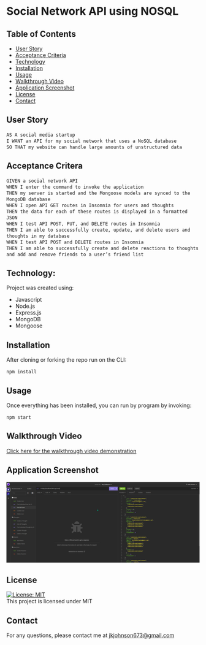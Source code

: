 # Social Network API using NOSQL

## Table of Contents

- [User Story](#user)
- [Acceptance Criteria](#acceptance-critera)
- [Technology](#Technology)
- [Installation](#installation)
- [Usage](#usage)
- [Walkthrough Video](#Walkthrough-video)
- [Application Screenshot](#application-screenshot)
- [License](#license)
- [Contact](#contact)


## User Story
```
AS A social media startup
I WANT an API for my social network that uses a NoSQL database
SO THAT my website can handle large amounts of unstructured data
```

## Acceptance Critera
```
GIVEN a social network API
WHEN I enter the command to invoke the application
THEN my server is started and the Mongoose models are synced to the MongoDB database
WHEN I open API GET routes in Insomnia for users and thoughts
THEN the data for each of these routes is displayed in a formatted JSON
WHEN I test API POST, PUT, and DELETE routes in Insomnia
THEN I am able to successfully create, update, and delete users and thoughts in my database
WHEN I test API POST and DELETE routes in Insomnia
THEN I am able to successfully create and delete reactions to thoughts and add and remove friends to a user’s friend list
```

## Technology:

Project was created using:

- Javascript
- Node.js
- Express.js
- MongoDB
- Mongoose

## Installation

After cloning or forking the repo run on the CLI:

```
npm install
```

## Usage

Once everything has been installed, you can run by program by invoking:

```
npm start
```

## Walkthrough Video

[Click here for the walkthrough video demonstration](https://app.castify.com/view/c77c8050-cc50-4d07-a657-25f94de4481e)

## Application Screenshot

![Screenshot](./public/images/screenshotAPI.png)

## License

[![License: MIT](https://img.shields.io/badge/License-MIT-yellow.svg)](https://opensource.org/licenses/MIT) <br>
This project is licensed under MIT

## Contact

For any questions, please contact me at jkjohnson673@gmail.com









